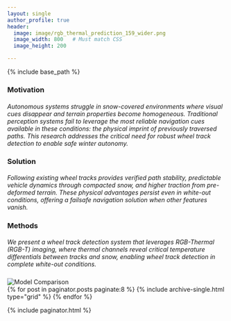 ```yaml
---
layout: single
author_profile: true
header:
  image: image/rgb_thermal_prediction_159_wider.png
  image_width: 800   # Must match CSS
  image_height: 200

---
```

{% include base_path %}

<h3>Motivation</h3>

<h5><span style="font-weight:normal">Autonomous systems struggle in snow-covered environments where visual cues disappear and terrain properties become homogeneous. Traditional perception systems fail to leverage the most reliable navigation cues available in these conditions: the physical imprint of previously traversed paths. This research addresses the critical need for robust wheel track detection to enable safe winter autonomy.</h5>

<h3>Solution</h3>

<h5><span style="font-weight:normal">Following existing wheel tracks provides verified path stability, predictable vehicle dynamics through compacted snow, and higher traction from pre-deformed terrain. These physical advantages persist even in white-out conditions, offering a failsafe navigation solution when other features vanish.</h5>

<h3>Methods</h3>

<h5><span style="font-weight:normal">We present a wheel track detection system that leverages RGB-Thermal (RGB-T) imaging, where thermal channels reveal critical temperature differentials between tracks and snow, enabling wheel track detection in complete white-out conditions.</h5>
<img src="{{ '/image/model_comparison.png' | relative_url }}" alt="Model Comparison">

<div class="grid__wrapper">
  {% for post in paginator.posts paginate:8 %}
    {% include archive-single.html type="grid" %}
  {% endfor %}
</div>

{% include paginator.html %}

<!-- 
<h2 class="archive__subtitle">AutoRally software on GitHub</h3>

<iframe src="https://ghbtns.com/github-btn.html?user=autorally&repo=autorally&type=watch&count=true&size=large&v=2" frameborder="0" scrolling="0" width="160px" height="30px" align="middle"></iframe>

<iframe src="https://ghbtns.com/github-btn.html?user=autorally&repo=autorally&type=star&count=true&size=large" frameborder="0" scrolling="0" width="160px" height="30px" align="middle"></iframe>

<iframe src="https://ghbtns.com/github-btn.html?user=autorally&repo=autorally&type=fork&count=true&size=large" frameborder="0" scrolling="0" width="158px" height="30px" align="middle"></iframe>
-->
